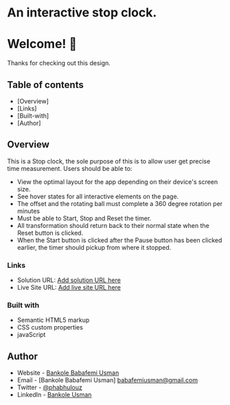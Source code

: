 # An interactive stop clock.

# Welcome! 👋

Thanks for checking out this design.
 

## Table of contents

- [Overview]
- [Links]
- [Built-with]
- [Author]



## Overview

This is a Stop clock, the sole purpose of this is to allow user get precise time measurement.
Users should be able to:

- View the optimal layout for the app depending on their device's screen size.
- See hover states for all interactive elements on the page.
- The offset and the rotating ball must complete a 360 degree rotation per minutes
- Must be able to Start, Stop and Reset the timer.
- All transformation should return back to their normal state when the Reset button is clicked.
- When the Start button is clicked after the Pause button has been clicked earlier, the timer should pickup from where it stopped. 

### Links

- Solution URL: [Add solution URL here](https://your-solution-url.com)
- Live Site URL: [Add live site URL here](https://your-live-site-url.com)



### Built with

- Semantic HTML5 markup
- CSS custom properties
- javaScript


## Author

- Website - [Bankole Babafemi Usman](https://github.com/Babafemibank)
- Email - [Bankole Babafemi Usman] babafemiusman@gmail.com
- Twitter - [@phabhulouz](https://www.twitter.com/phabhulouz)
- LinkedIn - [Bankole Usman](https://www.linkedin.com/in/bankole-usman-099081268)

